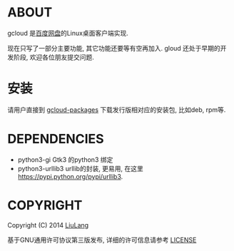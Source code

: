 ABOUT
=====
gcloud 是[百度网盘](http://pan.baidu.com)的Linux桌面客户端实现.

现在只写了一部分主要功能, 其它功能还要等有空再加入. gloud 还处于早期的开发阶段, 欢迎各位朋友提交问题.

安装
====
请用户直接到 [gcloud-packages](https://github.com/LiuLang/gcloud-packages)
下载发行版相对应的安装包, 比如deb, rpm等.

DEPENDENCIES
===========

* python3-gi  Gtk3 的python3 绑定
* python3-urllib3 urllib的封装, 更易用, 在这里 https://pypi.python.org/pypi/urllib3.


COPYRIGHT
========
Copyright (C) 2014 [LiuLang](mailto:gsushzhsosgsu@gmail.com)

基于GNU通用许可协议第三版发布, 详细的许可信息请参考 [LICENSE](LICENSE)
